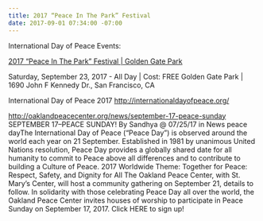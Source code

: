 ```yaml
---
title: 2017 “Peace In The Park” Festival
date: 2017-09-01 07:34:00 -07:00
---
```


International Day of Peace Events:

[2017 “Peace In The Park” Festival | Golden Gate Park](http://sf.funcheap.com/peace-park-festival-golden-gate-park/) 
 
 

Saturday, September 23, 2017 - All Day | Cost: FREE	
Golden Gate Park | 1690 John F Kennedy Dr., San Francisco, CA



International Day of Peace 2017
http://internationaldayofpeace.org/

http://oaklandpeacecenter.org/news/september-17-peace-sunday
SEPTEMBER 17–PEACE SUNDAY!
By Sandhya @ 07/25/17 in News
peace dayThe International Day of Peace (“Peace Day”) is observed around the world each year on 21 September. Established in 1981 by unanimous United Nations resolution, Peace Day provides a globally shared date for all humanity to commit to Peace above all differences and to contribute to building a Culture of Peace.
2017 Worldwide Theme: Together for Peace: Respect, Safety, and Dignity for All
The Oakland Peace Center, with St. Mary’s Center, will host a community gathering on September 21, details to follow.
In solidarity with those celebrating Peace Day all over the world, the Oakland Peace Center invites houses of worship to participate in Peace Sunday on September 17, 2017. Click HERE to sign up!